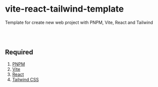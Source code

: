# vite-react-tailwind-template
Template for create new web project with PNPM, Vite, React and Tailwind

<br />
<br />

## Required

1. [PNPM](https://pnpm.io/)
2. [Vite](https://vitejs.dev/)
3. [React](https://reactjs.org/)
4. [Tailwind CSS](https://tailwindcss.com/)
